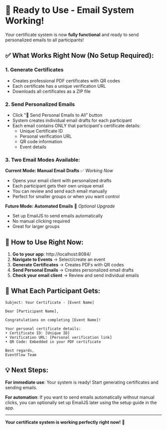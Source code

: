 # 🎉 Ready to Use - Email System Working!

Your certificate system is now **fully functional** and ready to send personalized emails to all participants!

## ✅ What Works Right Now (No Setup Required):

### 1. **Generate Certificates**
- Creates professional PDF certificates with QR codes
- Each certificate has a unique verification URL
- Downloads all certificates as a ZIP file

### 2. **Send Personalized Emails** 
- Click "📧 Send Personal Emails to All" button
- System creates individual email drafts for each participant
- Each email contains ONLY that participant's certificate details:
  - Unique Certificate ID
  - Personal verification URL  
  - QR code information
  - Event details

### 3. **Two Email Modes Available**:

**Current Mode: Manual Email Drafts** ✅ *Working Now*
- Opens your email client with personalized drafts
- Each participant gets their own unique email
- You can review and send each email manually
- Perfect for smaller groups or when you want control

**Future Mode: Automated Emails** 🔧 *Optional Upgrade*
- Set up EmailJS to send emails automatically
- No manual clicking required
- Great for larger groups

## 🚀 How to Use Right Now:

1. **Go to your app**: http://localhost:8084/
2. **Navigate to Events** → Select/create an event
3. **Generate Certificates** → Creates PDFs with QR codes
4. **Send Personal Emails** → Creates personalized email drafts
5. **Check your email client** → Review and send individual emails

## 📧 What Each Participant Gets:

```
Subject: Your Certificate - [Event Name]

Dear [Participant Name],

Congratulations on completing [Event Name]!

Your personal certificate details:
• Certificate ID: [Unique ID]
• Verification URL: [Personal verification link]
• QR Code: Embedded in your PDF certificate

Best regards,
EventFlow Team
```

## 💡 Next Steps:

**For immediate use**: Your system is ready! Start generating certificates and sending emails.

**For automation**: If you want to send emails automatically without manual clicks, you can optionally set up EmailJS later using the setup guide in the app.

---

**Your certificate system is working perfectly right now!** 🎉
